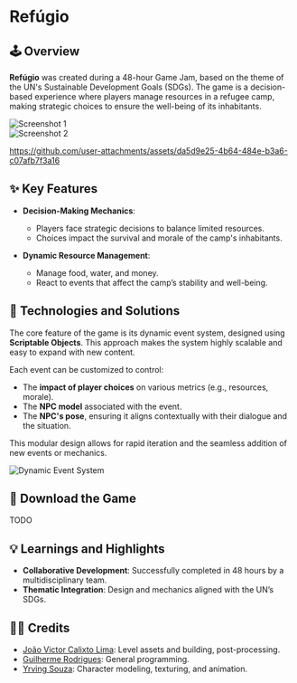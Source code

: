 # Refúgio

## 🕹️ Overview  
**Refúgio** was created during a 48-hour Game Jam, based on the theme of the UN's Sustainable Development Goals (SDGs). The game is a decision-based experience where players manage resources in a refugee camp, making strategic choices to ensure the well-being of its inhabitants.

![Screenshot 1](https://github.com/user-attachments/assets/3ad27f29-9ec3-4a28-8964-74d4be293074)  
![Screenshot 2](https://github.com/user-attachments/assets/509429aa-7804-48fd-abf8-49d44eeb45d1)

https://github.com/user-attachments/assets/da5d9e25-4b64-484e-b3a6-c07afb7f3a16

## ✨ Key Features  
- **Decision-Making Mechanics**:  
  - Players face strategic decisions to balance limited resources.  
  - Choices impact the survival and morale of the camp's inhabitants.  

- **Dynamic Resource Management**:  
  - Manage food, water, and money.  
  - React to events that affect the camp’s stability and well-being.    

## 🔧 Technologies and Solutions  
The core feature of the game is its dynamic event system, designed using **Scriptable Objects**. This approach makes the system highly scalable and easy to expand with new content.  

Each event can be customized to control:  
- The **impact of player choices** on various metrics (e.g., resources, morale).  
- The **NPC model** associated with the event.  
- The **NPC's pose**, ensuring it aligns contextually with their dialogue and the situation.  

This modular design allows for rapid iteration and the seamless addition of new events or mechanics.  

![Dynamic Event System](https://github.com/user-attachments/assets/035e42d0-d668-422c-8e50-9f771101cc3a)  

## 📂 Download the Game  
TODO  

## 💡 Learnings and Highlights  
- **Collaborative Development**: Successfully completed in 48 hours by a multidisciplinary team.   
- **Thematic Integration**: Design and mechanics aligned with the UN’s SDGs. 

## 👨‍💻 Credits  
- [João Victor Calixto Lima](https://github.com/7jvl): Level assets and building, post-processing.  
- [Guilherme Rodrigues](https://github.com/Gu1san): General programming.  
- [Yrving Souza](https://github.com/Yrving27): Character modeling, texturing, and animation.  
